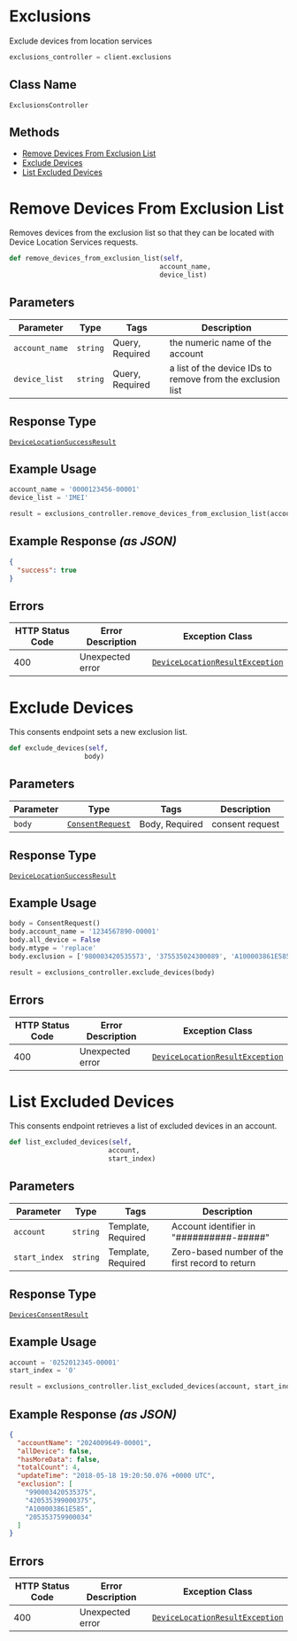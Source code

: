 # Exclusions

Exclude devices from location services

```python
exclusions_controller = client.exclusions
```

## Class Name

`ExclusionsController`

## Methods

* [Remove Devices From Exclusion List](../../doc/controllers/exclusions.md#remove-devices-from-exclusion-list)
* [Exclude Devices](../../doc/controllers/exclusions.md#exclude-devices)
* [List Excluded Devices](../../doc/controllers/exclusions.md#list-excluded-devices)


# Remove Devices From Exclusion List

Removes devices from the exclusion list so that they can be located with Device Location Services requests.

```python
def remove_devices_from_exclusion_list(self,
                                      account_name,
                                      device_list)
```

## Parameters

| Parameter | Type | Tags | Description |
|  --- | --- | --- | --- |
| `account_name` | `string` | Query, Required | the numeric name of the account |
| `device_list` | `string` | Query, Required | a list of the device IDs to remove from the exclusion list |

## Response Type

[`DeviceLocationSuccessResult`](../../doc/models/device-location-success-result.md)

## Example Usage

```python
account_name = '0000123456-00001'
device_list = 'IMEI'

result = exclusions_controller.remove_devices_from_exclusion_list(account_name, device_list)
```

## Example Response *(as JSON)*

```json
{
  "success": true
}
```

## Errors

| HTTP Status Code | Error Description | Exception Class |
|  --- | --- | --- |
| 400 | Unexpected error | [`DeviceLocationResultException`](../../doc/models/device-location-result-exception.md) |


# Exclude Devices

This consents endpoint sets a new exclusion list.

```python
def exclude_devices(self,
                   body)
```

## Parameters

| Parameter | Type | Tags | Description |
|  --- | --- | --- | --- |
| `body` | [`ConsentRequest`](../../doc/models/consent-request.md) | Body, Required | consent request |

## Response Type

[`DeviceLocationSuccessResult`](../../doc/models/device-location-success-result.md)

## Example Usage

```python
body = ConsentRequest()
body.account_name = '1234567890-00001'
body.all_device = False
body.mtype = 'replace'
body.exclusion = ['980003420535573', '375535024300089', 'A100003861E585']

result = exclusions_controller.exclude_devices(body)
```

## Errors

| HTTP Status Code | Error Description | Exception Class |
|  --- | --- | --- |
| 400 | Unexpected error | [`DeviceLocationResultException`](../../doc/models/device-location-result-exception.md) |


# List Excluded Devices

This consents endpoint retrieves a list of excluded devices in an account.

```python
def list_excluded_devices(self,
                         account,
                         start_index)
```

## Parameters

| Parameter | Type | Tags | Description |
|  --- | --- | --- | --- |
| `account` | `string` | Template, Required | Account identifier in "##########-#####" |
| `start_index` | `string` | Template, Required | Zero-based number of the first record to return |

## Response Type

[`DevicesConsentResult`](../../doc/models/devices-consent-result.md)

## Example Usage

```python
account = '0252012345-00001'
start_index = '0'

result = exclusions_controller.list_excluded_devices(account, start_index)
```

## Example Response *(as JSON)*

```json
{
  "accountName": "2024009649-00001",
  "allDevice": false,
  "hasMoreData": false,
  "totalCount": 4,
  "updateTime": "2018-05-18 19:20:50.076 +0000 UTC",
  "exclusion": [
    "990003420535375",
    "420535399000375",
    "A100003861E585",
    "205353759900034"
  ]
}
```

## Errors

| HTTP Status Code | Error Description | Exception Class |
|  --- | --- | --- |
| 400 | Unexpected error | [`DeviceLocationResultException`](../../doc/models/device-location-result-exception.md) |

